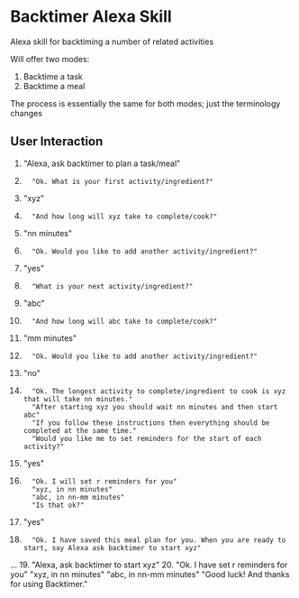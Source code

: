 # Backtimer Alexa Skill
Alexa skill for backtiming a number of related activities

Will offer two modes:

1. Backtime a task 
2. Backtime a meal

The process is essentially the same for both modes; just the terminology changes

## User Interaction

1.  "Alexa, ask backtimer to plan a task/meal"
2.       "Ok. What is your first activity/ingredient?"
3.  "xyz"
4.       "And how long will xyz take to complete/cook?"
5.  "nn minutes"
6.       "Ok. Would you like to add another activity/ingredient?"
7.  "yes" 
8.       "What is your next activity/ingredient?"
9.  "abc"
10.       "And how long will abc take to complete/cook?"
11.  "mm minutes"
12.       "Ok. Would you like to add another activity/ingredient?"
13.  "no"
14.       "Ok. The longest activity to complete/ingredient to cook is xyz that will take nn minutes."
          "After starting xyz you should wait nn minutes and then start abc"
          "If you follow these instructions then everything should be completed at the same time."
          "Would you like me to set reminders for the start of each activity?"
15.  "yes"
16.       "Ok. I will set r reminders for you"
          "xyz, in nn minutes"
          "abc, in nn-mm minutes"
          "Is that ok?"
17.  "yes" 
18.       "Ok. I have saved this meal plan for you. When you are ready to start, say Alexa ask backtimer to start xyz"
...
19.  "Alexa, ask backtimer to start xyz"
20.       "Ok. I have set r reminders for you"
          "xyz, in nn minutes"
          "abc, in nn-mm minutes"
          "Good luck! And thanks for using Backtimer."
 

